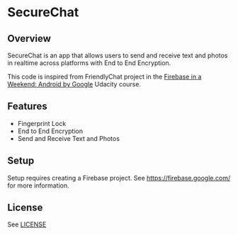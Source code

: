 # SecureChat

## Overview

SecureChat is an app that allows users to send and receive text and photos in realtime across platforms with End to End Encryption.

This code is inspired from FriendlyChat project in the [Firebase in a Weekend: Android by Google](https://www.udacity.com/course/firebase-in-a-weekend-by-google-android--ud0352) Udacity course.


## Features
- Fingerprint Lock
- End to End Encryption
- Send and Receive Text and Photos

## Setup

Setup requires creating a Firebase project. See https://firebase.google.com/ for more information.

## License
See [LICENSE](LICENSE)
